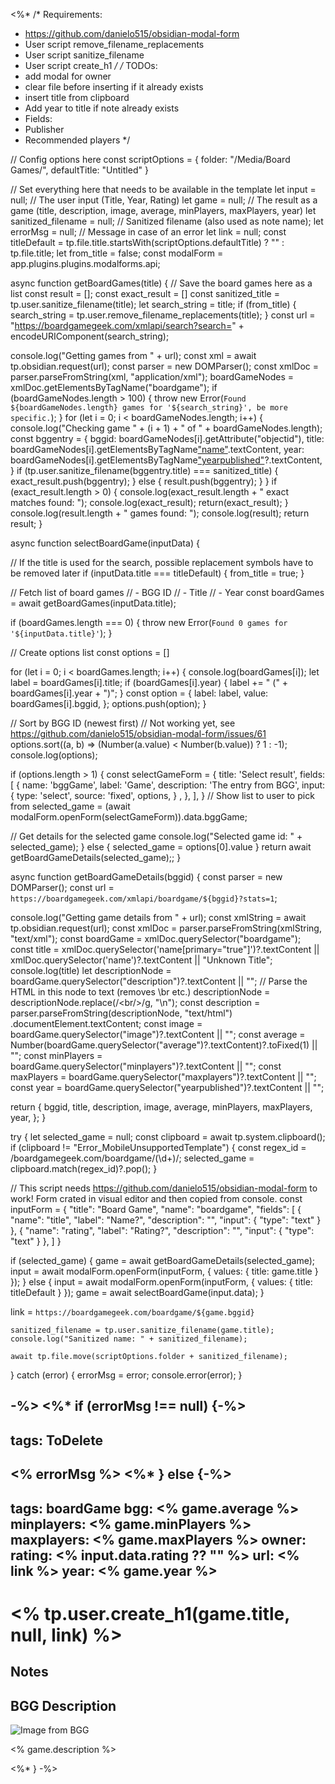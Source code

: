 <%*
/* Requirements:

- <https://github.com/danielo515/obsidian-modal-form>
- User script remove_filename_replacements
- User script sanitize_filename
- User script create_h1
*/
/* TODOs:
- add modal for owner
- clear file before inserting if it already exists
- insert title from clipboard
- Add year to title if note already exists
- Fields:
- Publisher
- Recommended players
*/

// Config options here
const scriptOptions = {
 folder: "/Media/Board Games/",
 defaultTitle: "Untitled"
}

// Set everything here that needs to be available in the template
let input = null; // The user input (Title, Year, Rating)
let game = null; // The result as a game (title, description, image, average, minPlayers, maxPlayers, year)
let sanitized_filename = null; // Sanitized filename (also used as note name);
let errorMsg = null; // Message in case of an error
let link = null;
const titleDefault = tp.file.title.startsWith(scriptOptions.defaultTitle) ? "" : tp.file.title;
let from_title = false;
const modalForm = app.plugins.plugins.modalforms.api;

async function getBoardGames(title) {
 // Save the board games here as a list
 const result = [];
 const exact_result = []
 const sanitized_title = tp.user.sanitize_filename(title);
 let search_string = title;
 if (from_title) {
  search_string = tp.user.remove_filename_replacements(title);
 }
 const url =
  "<https://boardgamegeek.com/xmlapi/search?search=>" +
  encodeURIComponent(search_string);
  
 console.log("Getting games from " + url);
 const xml = await tp.obsidian.request(url);
 const parser = new DOMParser();
 const xmlDoc = parser.parseFromString(xml, "application/xml");
 boardGameNodes = xmlDoc.getElementsByTagName("boardgame");
 if (boardGameNodes.length > 100) {
  throw new Error(`Found ${boardGameNodes.length} games for '${search_string}', be more specific.`);
 }
 for (let i = 0; i < boardGameNodes.length; i++) {
  console.log("Checking game " + (i + 1) +  " of " + boardGameNodes.length);
  const bggentry = {
   bggid: boardGameNodes[i].getAttribute("objectid"),
   title: boardGameNodes[i].getElementsByTagName["name"](0).textContent,
   year: boardGameNodes[i].getElementsByTagName["yearpublished"](0)?.textContent,
  }
  if (tp.user.sanitize_filename(bggentry.title) === sanitized_title) {
   exact_result.push(bggentry);
  } else {
   result.push(bggentry);
  }
 }
 if (exact_result.length > 0) {
  console.log(exact_result.length + " exact matches found: ");
  console.log(exact_result);
  return(exact_result);
 }
 console.log(result.length + " games found: ");
 console.log(result);
 return result;
}

async function selectBoardGame(inputData) {

 // If the title is used for the search, possible replacement symbols have to be removed later
 if (inputData.title === titleDefault) {
  from_title = true;
 }

 // Fetch list of board games
 // - BGG ID
 // - Title
 // - Year
 const boardGames = await getBoardGames(inputData.title);

 if (boardGames.length === 0) {
  throw new Error(`Found 0 games for '${inputData.title}'`);
 }

 // Create options list
 const options = []

 for (let i = 0; i < boardGames.length; i++) {
  console.log(boardGames[i]);
  let label = boardGames[i].title;
  if (boardGames[i].year) {
   label += " (" + boardGames[i].year + ")";
  }
  const option = {
   label: label,
   value: boardGames[i].bggid,
  };
  options.push(option);
 }

 // Sort by BGG ID (newest first)
 // Not working yet, see <https://github.com/danielo515/obsidian-modal-form/issues/61>
 options.sort((a, b) => (Number(a.value) < Number(b.value)) ? 1 : -1);
 console.log(options);

 if (options.length > 1) {
  const selectGameForm = {
   title: 'Select result',
   fields: [
    {
     name: 'bggGame',
     label: 'Game',
     description: 'The entry from BGG',
     input: {
      type: 'select',
      source: 'fixed',
      options,
     } ,
    },
   ],
  }
  // Show list to user to pick from
  selected_game = (await modalForm.openForm(selectGameForm)).data.bggGame;

  // Get details for the selected game
  console.log("Selected game id: " + selected_game);
 } else {
  selected_game = options[0].value
 }
 return await getBoardGameDetails(selected_game);;
}

async function getBoardGameDetails(bggid) {
 const parser = new DOMParser();
 const url = `https://boardgamegeek.com/xmlapi/boardgame/${bggid}?stats=1`;

 console.log("Getting game details from " + url);
 const xmlString = await tp.obsidian.request(url);
 const xmlDoc = parser.parseFromString(xmlString, "text/xml");
 const boardGame = xmlDoc.querySelector("boardgame");
 const title = xmlDoc.querySelector('name[primary="true"]')?.textContent || xmlDoc.querySelector('name')?.textContent || "Unknown Title";
 console.log(title)
 let descriptionNode = boardGame.querySelector("description")?.textContent || "";
 // Parse the HTML in this node to text (removes \br etc.)
 descriptionNode = descriptionNode.replace(/<br\/>/g, "\n");
 const description = parser.parseFromString(descriptionNode, "text/html")
  .documentElement.textContent;
 const image = boardGame.querySelector("image")?.textContent || "";
 const average =
  Number(boardGame.querySelector("average")?.textContent)?.toFixed(1) ||
  "";
 const minPlayers = boardGame.querySelector("minplayers")?.textContent || "";
 const maxPlayers = boardGame.querySelector("maxplayers")?.textContent || "";
 const year = boardGame.querySelector("yearpublished")?.textContent || "";

 return {
  bggid,
  title,
  description,
  image,
  average,
  minPlayers,
  maxPlayers,
  year,
 };
}

try {
 let selected_game = null;
 const clipboard = await tp.system.clipboard();
 if (clipboard != "Error_MobileUnsupportedTemplate") {
  const regex_id = /boardgamegeek\.com\/boardgame\/(\d+)/;
  selected_game = clipboard.match(regex_id)?.pop();
 }

 // This script needs <https://github.com/danielo515/obsidian-modal-form> to work! Form crated in visual editor and then copied from console.
 const inputForm = {
     "title": "Board Game",
     "name": "boardgame",
     "fields": [
         {
             "name": "title",
             "label": "Name?",
             "description": "",
             "input": {
                 "type": "text"
             }
         },
         {
             "name": "rating",
             "label": "Rating?",
             "description": "",
             "input": {
                 "type": "text"
             }
         },
     ]
 }

 if (selected_game) {
     game = await getBoardGameDetails(selected_game);
     input = await modalForm.openForm(inputForm, {
   values: {
    title: game.title
   }
  });
 } else {
  input = await modalForm.openForm(inputForm, {
   values: {
    title: titleDefault
   }
  });
  game = await selectBoardGame(input.data);
 }

 link = `https://boardgamegeek.com/boardgame/${game.bggid}`

    sanitized_filename = tp.user.sanitize_filename(game.title);
    console.log("Sanitized name: " + sanitized_filename);

    await tp.file.move(scriptOptions.folder + sanitized_filename);
} catch (error) {
    errorMsg = error;
    console.error(error);
}

-%>
<%* if (errorMsg !== null) {-%>
---

tags: ToDelete
---

<% errorMsg %>
<%* } else {-%>
---

tags: boardGame
bgg: <% game.average %>
minplayers: <% game.minPlayers %>
maxplayers: <% game.maxPlayers %>
owner:
rating: <% input.data.rating ?? "" %>
url: <% link %>
year: <% game.year %>
---

# <% tp.user.create_h1(game.title, null, link) %>

## Notes

## BGG Description

![Image from BGG](<% game.image %>)

<% game.description %>

<%* } -%>
